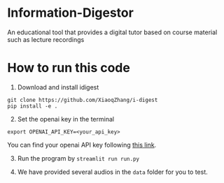 # Information-Digestor

An educational tool that provides a digital tutor based on course material such as lecture recordings

# How to run this code

1. Download and install idigest

```
git clone https://github.com/XiaoqZhang/i-digest
pip install -e .
```

2. Set the openai key in the terminal
```
export OPENAI_API_KEY=<your_api_key>
```
You can find your openai API key following [this link](https://beta.openai.com/account/api-keys).

3. Run the program by `streamlit run run.py` 

4. We have provided several audios in the `data` folder for you to test. 
